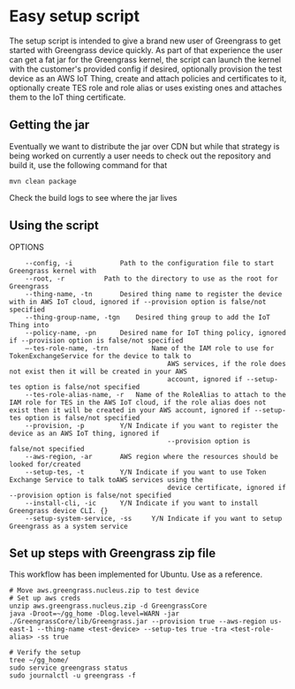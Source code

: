 # Easy setup script
The setup script is intended to give a brand new user of Greengrass to get started with Greengrass device quickly.
As part of that experience the user can get a fat jar for the Greengrass kernel, the script can launch the kernel
 with the customer's provided config if desired, optionally provision the test device as an AWS IoT Thing, create and
 attach policies and certificates to it, optionally create TES role and role alias or uses existing ones and attaches
 them to the IoT thing certificate.


## Getting the jar
Eventually we want to distribute the jar over CDN but while that strategy is being worked on currently a user needs
 to check out the repository and build it, use the following command for that
```
mvn clean package
```
Check the build logs to see where the jar lives

## Using the script
OPTIONS
```
	--config, -i			Path to the configuration file to start Greengrass kernel with
	--root, -r			Path to the directory to use as the root for Greengrass
	--thing-name, -tn		Desired thing name to register the device with in AWS IoT cloud, ignored if --provision option is false/not specified
    --thing-group-name, -tgn    Desired thing group to add the IoT Thing into
	--policy-name, -pn 		Desired name for IoT thing policy, ignored if --provision option is false/not specified
	—-tes-role-name, -trn 	        Name of the IAM role to use for TokenExchangeService for the device to talk to
                                        AWS services, if the role does not exist then it will be created in your AWS
                                        account, ignored if --setup-tes option is false/not specified
	--tes-role-alias-name, -r	Name of the RoleAlias to attach to the IAM role for TES in the AWS IoT cloud, if the role alias does not exist then it will be created in your AWS account, ignored if --setup-tes option is false/not specified
	--provision, -p 		Y/N Indicate if you want to register the device as an AWS IoT thing, ignored if
                                        --provision option is false/not specified
	--aws-region, -ar		AWS region where the resources should be looked for/created
	--setup-tes, -t 		Y/N Indicate if you want to use Token Exchange Service to talk toAWS services using the
                                        device certificate, ignored if --provision option is false/not specified
	--install-cli, -ic 		Y/N Indicate if you want to install Greengrass device CLI. {}
	--setup-system-service, -ss     Y/N Indicate if you want to setup Greengrass as a system service
```

## Set up steps with Greengrass zip file
This workflow has been implemented for Ubuntu. Use as a reference.
```
# Move aws.greengrass.nucleus.zip to test device
# Set up aws creds
unzip aws.greengrass.nucleus.zip -d GreengrassCore
java -Droot=~/gg_home -Dlog.level=WARN -jar ./GreengrassCore/lib/Greengrass.jar --provision true --aws-region us-east-1 --thing-name <test-device> --setup-tes true -tra <test-role-alias> -ss true

# Verify the setup
tree ~/gg_home/
sudo service greengrass status
sudo journalctl -u greengrass -f
```
